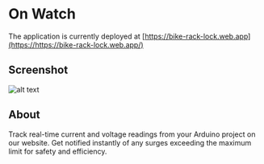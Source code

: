 # On Watch

The application is currently deployed at [https://bike-rack-lock.web.app](https://https://bike-rack-lock.web.app/)

## Screenshot

![alt text](https://github.com/pyTimK/bike-rack-lock/blob/main/public/images/screenshot.png)

## About

Track real-time current and voltage readings from your Arduino project on our website. Get notified instantly of any surges exceeding the maximum limit for safety and efficiency.
